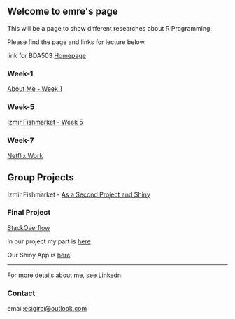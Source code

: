 ## Welcome to emre's page

This will be a page to show different researches about R Programming.

Please find the page and links for lecture below.

link for BDA503 [Homepage](https://mef-bda503.github.io/)

### Week-1

[About Me - Week 1](RMarkDown_Week1.html)

### Week-5

[Izmir Fishmarket - Week 5](FishMarket.html)

### Week-7

[Netflix Work](netflix_hmw.html)


## Group Projects
 
Izmir Fishmarket - [As a Second Project and Shiny](https://mef05g-rninjas.shinyapps.io/Fish_Price/)
 
### Final Project

[StackOverflow](https://pjournal.github.io/mef05g-rninjas/stackover_final.html) 

In our project my part is [here](Salary_Final.html)

Our Shiny App is [here](https://mef05g-rninjas.shinyapps.io/stack_overflow_shinny/)


-------------------------------------------------------


For more details about me, see [Linkedn](https://www.linkedin.com/in/emrecansigirci/).

### Contact

email:esigirci@outlook.com


